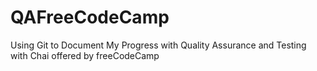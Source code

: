# QAFreeCodeCamp
Using Git to Document My Progress with Quality Assurance and Testing with Chai offered by freeCodeCamp
